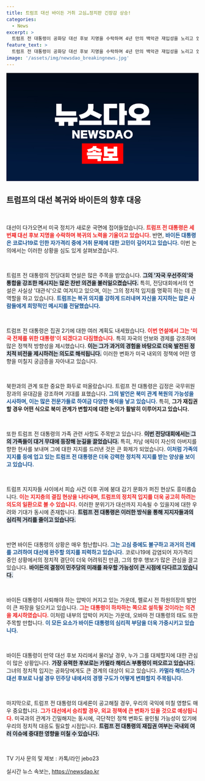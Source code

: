 ```yaml
---
title: 트럼프 대선 바이든 거취 고심…정치판 긴장감 상승!
categories:
  - News
excerpt: >
  트럼프 전 대통령이 공화당 대선 후보 지명을 수락하며 4년 만의 백악관 재입성을 노리고 있습니다. 한편, 코로나19로 자가격리 중인 바이든 대통령은 사퇴 압박에 고심하는 상황. 대선의 향방이 어떻게 될지 지켜봐야 합니다.
feature_text: >
  트럼프 전 대통령이 공화당 대선 후보 지명을 수락하며 4년 만의 백악관 재입성을 노리고 있습니다. 한편, 코로나19로 자가격리 중인 바이든 대통령은 사퇴 압박에 고심하는 상황. 대선의 향방이 어떻게 될지 지켜봐야 합니다.
image: '/assets/img/newsdao_breakingnews.jpg'
---
```


<p><img src="/assets/img/newsdao_breakingnews.jpg" alt="ranknews 속보" /></p>

<h2 data-ke-size="size26">트럼프의 대선 복귀와 바이든의 향후 대응</h2>

<p data-ke-size="size16">&nbsp;</p>

<p>대선이 다가오면서 미국 정치가 새로운 국면에 접어들었습니다. <b><span style="color: #ee2323;">트럼프 전 대통령은 세 번째 대선 후보 지명을 수락하며 복귀의 노력을 기울이고 있습니다.</span></b> 반면, <b><span style="color: #1a5490;">바이든 대통령은 코로나19로 인한 자가격리 중에 거취 문제에 대한 고민이 깊어지고 있습니다.</span></b> 이번 논의에서는 이러한 상황을 심도 있게 살펴보겠습니다.</p>

<p data-ke-size="size16">&nbsp;</p>

<p>트럼프 전 대통령의 전당대회 연설은 많은 주목을 받았습니다. <b><span style="background-color: #21538527;">그의 '자국 우선주의'와 통합을 강조한 메시지는 많은 찬반 의견을 불러일으켰습니다.</span></b> 특히, 전당대회에서의 연설은 사실상 '대관식'으로 여겨지고 있으며, 이는 그의 정치적 입지를 명확히 하는 데 큰 역할을 하고 있습니다. <b><span style="color: #1a5490;">트럼프는 복귀 의지를 강하게 드러내며 자신을 지지하는 많은 사람들에게 희망적인 메시지를 전달했습니다.</span></b></p>

<p data-ke-size="size16">&nbsp;</p>

<p>트럼프 전 대통령은 집권 2기에 대한 여러 계획도 내세웠습니다. <b><span style="color: #ee2323;">이번 연설에서 그는 '미국 전체를 위한 대통령'이 되겠다고 다짐했습니다.</span></b> 특히 자국의 안보와 경제를 강조하며 많은 정책적 방향성을 제시했습니다. <b><span style="background-color: #21538527;">이는 그가 과거의 경험을 바탕으로 더욱 발전된 정치적 비전을 제시하려는 의도로 해석됩니다.</span></b> 이러한 변화가 미국 내외의 정책에 어떤 영향을 미칠지 궁금증을 자아내고 있습니다.</p>

<p data-ke-size="size16">&nbsp;</p>

<p>북한과의 관계 또한 중요한 화두로 떠올랐습니다. 트럼프 전 대통령은 김정은 국무위원장과의 유대감을 강조하며 기대를 표했습니다. <b><span style="color: #1a5490;">그의 발언은 북미 관계 복원의 가능성을 시사하며, 이는 많은 전문가들로 하여금 다양한 해석을 낳고 있습니다.</span></b> 특히, <b><span style="ee2323;">그가 재집권할 경우 어떤 식으로 북미 관계가 변할지에 대한 논의가 활발히 이루어지고 있습니다.</span></b></p>

<p data-ke-size="size16">&nbsp;</p>

<p>또한 트럼프 전 대통령의 가족 관련 사항도 주목받고 있습니다. <b><span style="background-color: #21538527;">이번 전당대회에서는 그의 가족들이 대거 무대에 등장해 눈길을 끌었습니다.</span></b> 특히, 차남 에릭이 자신의 아버지를 향한 헌사를 보내며 그에 대한 지지를 드러낸 것은 큰 화제가 되었습니다. <b><span style="color: #1a5490;">이처럼 가족의 지지를 등에 업고 있는 트럼프 전 대통령은 더욱 강력한 정치적 지지를 받는 양상을 보이고 있습니다.</span></b></p>

<p data-ke-size="size16">&nbsp;</p>

<p>트럼프 지지자들 사이에서 피습 사건 이후 귀에 붕대 감기 문화가 퍼진 현상도 흥미롭습니다. <b><span style="color: #ee2323;">이는 지지층의 결집 현상을 나타내며, 트럼프의 정치적 입지를 더욱 공고히 하려는 의도의 일환으로 볼 수 있습니다.</span></b> 이러한 분위기가 대선까지 지속될 수 있을지에 대한 우려와 기대가 동시에 존재합니다. <b><span style="background-color: #21538527;">트럼프 전 대통령은 이러한 방식을 통해 지지자들과의 심리적 거리를 줄이고 있습니다.</span></b></p>

<p data-ke-size="size16">&nbsp;</p>

<p>반면 바이든 대통령의 상황은 매우 험난합니다. <b><span style="color: #1a5490;">그는 고심 중에도 불구하고 과거의 전례를 고려하여 대선에 완주할 의지를 피력하고 있습니다.</span></b> 코로나19에 감염되어 자가격리 중인 상황에서의 정치적 결단이 더욱 어려워진 만큼, 그의 향후 행보가 많은 관심을 끌고 있습니다. <b><span style="background-color: #21538527;">바이든의 결정이 민주당의 미래를 좌우할 가능성이 큰 시점에 다다르고 있습니다.</span></b></p>

<p data-ke-size="size16">&nbsp;</p>

<p>바이든 대통령이 사퇴해야 하는 압박이 커지고 있는 가운데, 펠로시 전 하원의장의 발언이 큰 파장을 일으키고 있습니다. <b><span style="color: #ee2323;">그는 대통령이 하차하는 쪽으로 설득될 것이라는 의견을 제시하였습니다.</span></b> 이처럼 내부의 압박이 커지는 가운데, 오바마 전 대통령의 태도 또한 주목할 만합니다. <b><span style="color: #1a5490;">이 모든 요소가 바이든 대통령의 심리적 부담을 더욱 가중시키고 있습니다.</span></b></p>

<p data-ke-size="size16">&nbsp;</p>

<p>바이든 대통령이 만약 대선 후보 자리에서 물러날 경우, 누가 그를 대체할지에 대한 관심이 많은 상황입니다. <b><span style="background-color: #21538527;">가장 유력한 후보로는 카멀라 해리스 부통령이 떠오르고 있습니다.</span></b> 그녀의 정치적 입지는 공화당에게도 큰 경계의 대상이 되고 있습니다. <b><span style="color: #1a5490;">카멀라 해리스가 대선 후보로 나설 경우 민주당 내에서의 경쟁 구도가 어떻게 변화할지 주목됩니다.</span></b></p>

<p data-ke-size="size16">&nbsp;</p>

<p>마지막으로, 트럼프 전 대통령의 대세론이 공고해질 경우, 우리의 국익에 미칠 영향도 매우 중요합니다. <b><span style="color: #ee2323;">그가 대선에서 승리할 경우, 외교 정책에 큰 변화가 있을 것으로 예상됩니다.</span></b> 미국과의 관계가 긴밀해지는 동시에, 극단적인 정책 변화도 용인될 가능성이 있기에 우리의 정치적 대응도 필요할 시점입니다. <b><span style="background-color: #21538527;">트럼프 전 대통령의 재집권 여부는 국내외 여러 이슈에 중대한 영향을 미칠 수 있습니다.</span></b></p>

<p data-ke-size="size16">&nbsp;</p>

<p data-ke-size="size16">TV 기사 문의 및 제보 : 카톡/라인 jebo23</p>
실시간 뉴스 속보는, <a href="https://newsdao.kr" rel="dofollow">https://newsdao.kr</a>


